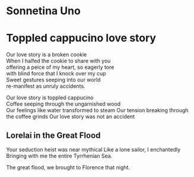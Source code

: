 # Sonnetina Uno

# Toppled cappucino love story   
Our love story is a broken cookie   
When I halfed the cookie to share with you  
offering a peice of my heart, so eagerly tore  
with blind force that I knock over my cup  
Sweet gestures seeping into our world  
re-manifest as unruly accidents.  

Our love story is toppled cappucino  
Coffee seeping through the ungarnished wood  
Our feelings like water transformed to steam
Our tension breaking through the coffee grinds
Our love story was not an accident

## Lorelai in the Great Flood
Your seduction heist was near mythical
Like a lone sailor, I enchantedly
Bringing with me the entire
Tyrrhenian Sea.

The great flood, we brought to Florence that night.

